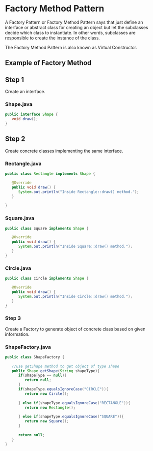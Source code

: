 # Factory Method Pattern
A Factory Pattern or Factory Method Pattern says that just define an interface or abstract class for creating an object but let the subclasses decide which class to instantiate. In other words, subclasses are responsible to create the instance of the class.

The Factory Method Pattern is also known as Virtual Constructor.

## Example of Factory Method

## Step 1
Create an interface.

### Shape.java

```java
public interface Shape {
   void draw();
}
```


## Step 2
Create concrete classes implementing the same interface.

### Rectangle.java

```java
public class Rectangle implements Shape {

   @Override
   public void draw() {
      System.out.println("Inside Rectangle::draw() method.");
   }
   
}
```

### Square.java

```java
public class Square implements Shape {

   @Override
   public void draw() {
      System.out.println("Inside Square::draw() method.");
   }
}
```

### Circle.java

```java
public class Circle implements Shape {

   @Override
   public void draw() {
      System.out.println("Inside Circle::draw() method.");
   }
}
```

### Step 3
Create a Factory to generate object of concrete class based on given information.

### ShapeFactory.java

```java
public class ShapeFactory {
	
   //use getShape method to get object of type shape 
   public Shape getShape(String shapeType){
      if(shapeType == null){
         return null;
      }		
      if(shapeType.equalsIgnoreCase("CIRCLE")){
         return new Circle();
         
      } else if(shapeType.equalsIgnoreCase("RECTANGLE")){
         return new Rectangle();
         
      } else if(shapeType.equalsIgnoreCase("SQUARE")){
         return new Square();
      }
      
      return null;
   }
}
```
